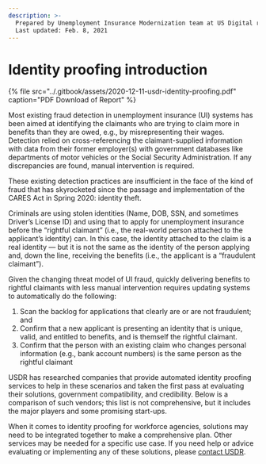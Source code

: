 ```yaml
---
description: >-
  Prepared by Unemployment Insurance Modernization team at US Digital response.
  Last updated: Feb. 8, 2021
---
```


# Identity proofing introduction

{% file src="../.gitbook/assets/2020-12-11-usdr-identity-proofing.pdf" caption="PDF Download of Report" %}

Most existing fraud detection in unemployment insurance \(UI\) systems has been aimed at identifying the claimants who are trying to claim more in benefits than they are owed, e.g., by misrepresenting their wages. Detection relied on cross-referencing the claimant-supplied information with data from their former employer\(s\) with government databases like departments of motor vehicles or the Social Security Administration. If any discrepancies are found, manual intervention is required.

These existing detection practices are insufficient in the face of the kind of fraud that has skyrocketed since the passage and implementation of the CARES Act in Spring 2020: identity theft.

Criminals are using stolen identities \(Name, DOB, SSN, and sometimes Driver’s License ID\) and using that to apply for unemployment insurance before the “rightful claimant” \(i.e., the real-world person attached to the applicant’s identity\) can. In this case, the identity attached to the claim is a real identity — but it is not the same as the identity of the person applying and, down the line, receiving the benefits \(i.e., the applicant is a “fraudulent claimant”\).

Given the changing threat model of UI fraud, quickly delivering benefits to rightful claimants with less manual intervention requires updating systems to automatically do the following:

1. Scan the backlog for applications that clearly are or are not fraudulent; and
2. Confirm that a new applicant is presenting an identity that is unique, valid, and entitled to benefits, and is themself the rightful claimant.
3. Confirm that the person with an existing claim who changes personal information \(e.g., bank account numbers\) is the same person as the rightful claimant

USDR has researched companies that provide automated identity proofing services to help in these scenarios and taken the first pass at evaluating their solutions, government compatibility, and credibility. Below is a comparison of such vendors; this list is not comprehensive, but it includes the major players and some promising start-ups.  
  
When it comes to identity proofing for workforce agencies, solutions may need to be integrated together to make a comprehensive plan. Other services may be needed for a specific use case. If you need help or advice evaluating or implementing any of these solutions, please [contact USDR](https://www.usdigitalresponse.org/request-help/).

